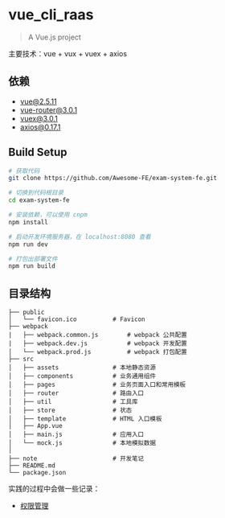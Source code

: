 # vue_cli_raas

> A Vue.js project

主要技术：vue + vux + vuex + axios

## 依赖

+ [vue@2.5.11](https://cn.vuejs.org/v2/guide/)
+ [vue-router@3.0.1](https://router.vuejs.org/zh/)
+ [vuex@3.0.1](https://vuex.vuejs.org/zh/installation.html)
+ [axios@0.17.1](https://github.com/axios/axios)

## Build Setup

``` bash
# 获取代码
git clone https://github.com/Awesome-FE/exam-system-fe.git

# 切换到代码根目录
cd exam-system-fe

# 安装依赖，可以使用 cnpm
npm install

# 启动开发环境服务器，在 localhost:8080 查看
npm run dev

# 打包出部署文件
npm run build
```

## 目录结构
```
├── public
│   └── favicon.ico          # Favicon
├── webpack
|   ├── webpack.common.js        # webpack 公共配置
|   ├── webpack.dev.js           # webpack 开发配置
│   └── webpack.prod.js          # webpack 打包配置
├── src
│   ├── assets               # 本地静态资源
│   ├── components           # 业务通用组件
│   ├── pages                # 业务页面入口和常用模板
│   ├── router               # 路由入口
│   ├── util                 # 工具库
│   ├── store                # 状态
│   ├── template             # HTML 入口模板
│   ├── App.vue              
│   ├── main.js              # 应用入口
│   └── mock.js              # 本地模拟数据
│
├── note                     # 开发笔记
├── README.md
└── package.json
```

实践的过程中会做一些记录：

+ [权限管理](./note/Auth.md)
